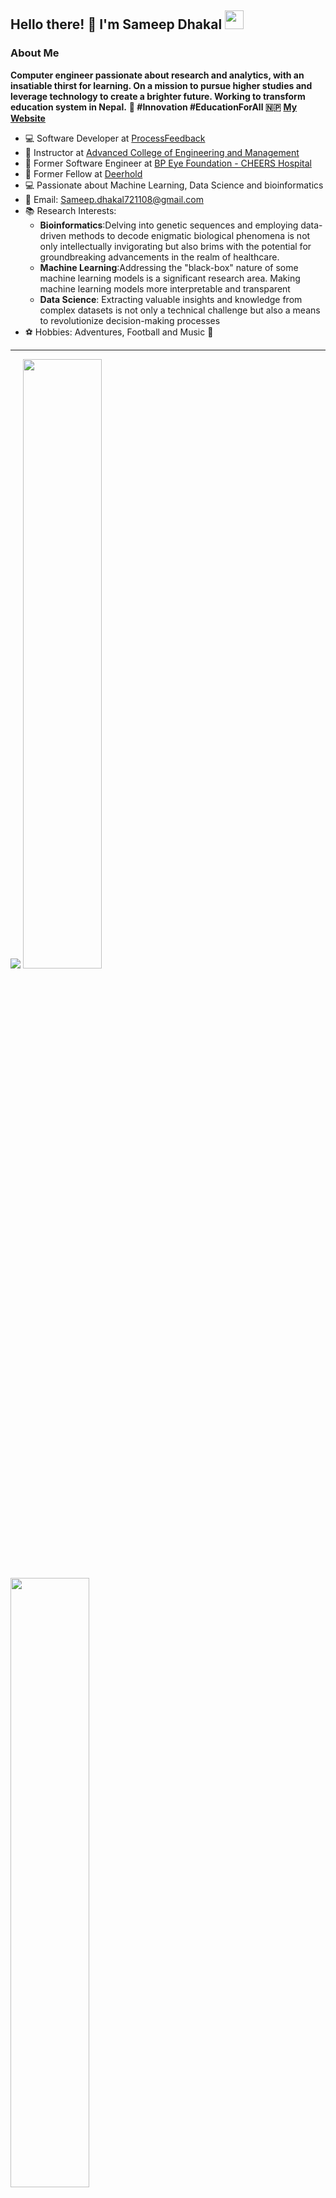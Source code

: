 ## Hello there! 👋 I'm Sameep Dhakal <img src="https://d3sujgifhk94se.cloudfront.net/wp-content/uploads/2019/09/18085910/Monkey_Kid_Coding.gif" width="30">

### About Me
 **Computer engineer passionate about research and analytics, with an insatiable thirst for learning. On a mission to pursue higher studies and leverage technology to create a brighter future. Working to transform education system in Nepal.** 
 **🌟 #Innovation #EducationForAll 🇳🇵**
  **[My Website](https://www.sameepdhakal.com.np/)**
  
- 💻 Software Developer at [ProcessFeedback](https://www.processfeedback.org/)
- 🏫 Instructor at [Advanced College of Engineering and Management](https://acem.edu.np/)
- 🏥 Former Software Engineer at [BP Eye Foundation - CHEERS Hospital](https://www.bpeyefoundation.org/)
- 🏡 Former Fellow at [Deerhold](https://www.deerhold.org/)
- 💻 Passionate about Machine Learning, Data Science and bioinformatics
- 📧 Email: [Sameep.dhakal721108@gmail.com](mailto:Sameep.dhakal721108@gmail.com)
- 📚 Research Interests:
    - **Bioinformatics**:Delving into genetic sequences and employing data-driven methods to decode enigmatic biological phenomena is not only intellectually invigorating but also brims with the potential for groundbreaking advancements in the realm of healthcare.
    - **Machine Learning**:Addressing the "black-box" nature of some machine learning models is a significant research area. Making machine learning models more interpretable and transparent 
    - **Data Science**: Extracting valuable insights and knowledge from complex datasets is not only a technical challenge but also a means to revolutionize decision-making processes
- ⚽ Hobbies: Adventures, Football and Music 🎵
---
![](https://komarev.com/ghpvc/?username=Sameep-Dhakal&color=blueviolet)
<img src="https://github-readme-stats.vercel.app/api?username=Sameep-Dhakal&show_icons=true&theme=tokyonight" width="50%"/><img src="https://github-readme-streak-stats.herokuapp.com/?user=Sameep-Dhakal&theme=tokyonight" width="50%"/>


[![Top Langs](https://github-readme-stats.vercel.app/api/top-langs/?username=Sameep-Dhakal&layout=compact&theme=tokyonight)](https://your-website-or-profile-link)

---

